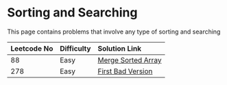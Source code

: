 # Sorting and Searching

This page contains problems that involve any type of sorting and searching

| Leetcode No | Difficulty | Solution Link |
| :--- | :--- | :--- |
| 88 | Easy | [Merge Sorted Array](../leetcode-easy/leetcode-88-merge-sorted-array.md) |
| 278 | Easy | [First Bad Version](../leetcode-easy/leetcode-278-first-bad-version.md) |

